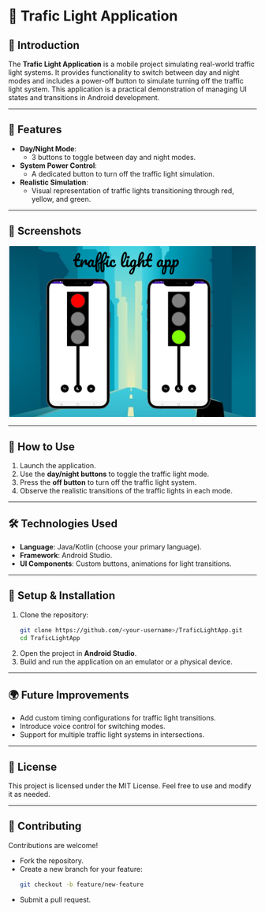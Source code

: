 # 🚦 **Trafic Light Application**

## 📖 **Introduction**
The **Trafic Light Application** is a mobile project simulating real-world traffic light systems. It provides functionality to switch between day and night modes and includes a power-off button to simulate turning off the traffic light system. This application is a practical demonstration of managing UI states and transitions in Android development.

---

## 🌟 **Features**
- **Day/Night Mode**:  
  - 3 buttons to toggle between day and night modes.
- **System Power Control**:  
  - A dedicated button to turn off the traffic light simulation.  
- **Realistic Simulation**:  
  - Visual representation of traffic lights transitioning through red, yellow, and green.

---

## 📱 **Screenshots**
<div align=center>
<img src="./pics/cover_traffic_light.png" alt="Day Mode" width="500"/>
</div>

---

## 🔧 **How to Use**
1. Launch the application.
2. Use the **day/night buttons** to toggle the traffic light mode.
3. Press the **off button** to turn off the traffic light system.
4. Observe the realistic transitions of the traffic lights in each mode.

---

## 🛠️ **Technologies Used**
- **Language**: Java/Kotlin (choose your primary language).  
- **Framework**: Android Studio.  
- **UI Components**: Custom buttons, animations for light transitions.

---

## 🚀 **Setup & Installation**
1. Clone the repository:
   ```bash
   git clone https://github.com/<your-username>/TraficLightApp.git
   cd TraficLightApp
   ```
2. Open the project in **Android Studio**.
3. Build and run the application on an emulator or a physical device.

---

## 🌍 **Future Improvements**
- Add custom timing configurations for traffic light transitions.
- Introduce voice control for switching modes.
- Support for multiple traffic light systems in intersections.

---

## 📄 **License**
This project is licensed under the MIT License. Feel free to use and modify it as needed.

---

## 🤝 **Contributing**
Contributions are welcome!  
- Fork the repository.
- Create a new branch for your feature:
   ```bash
   git checkout -b feature/new-feature
   ```
- Submit a pull request.
  
